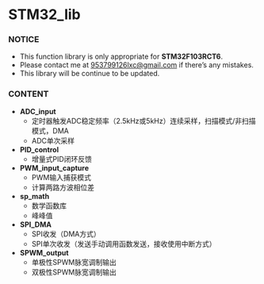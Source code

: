 # STM32_lib

### NOTICE

- This function library is only appropriate for **STM32F103RCT6**.
- Please contact me at 953799126lxc@gmail.com if there’s any mistakes.
- This library will be continue to be updated.

### CONTENT

- **ADC_input**
    - 定时器触发ADC稳定频率（2.5kHz或5kHz）连续采样，扫描模式/非扫描模式，DMA
    - ADC单次采样
- **PID_control**
    - 增量式PID闭环反馈
- **PWM_input_capture**
    - PWM输入捕获模式
    - 计算两路方波相位差
- **sp_math**
    - 数学函数库
    - 峰峰值
- **SPI_DMA**
    - SPI收发（DMA方式）
    - SPI单次收发（发送手动调用函数发送，接收使用中断方式）
- **SPWM_output**
    - 单极性SPWM脉宽调制输出
    - 双极性SPWM脉宽调制输出

